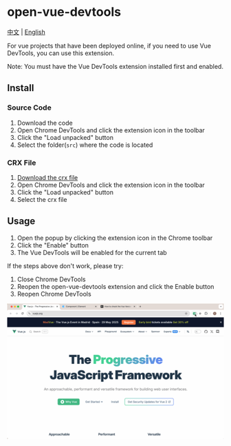 # open-vue-devtools

[中文](README.md) | [English](README_en.md)

For vue projects that have been deployed online, if you need to use Vue DevTools, you can use this extension.

Note: You must have the Vue DevTools extension installed first and enabled.

## Install

### Source Code

1. Download the code
2. Open Chrome DevTools and click the extension icon in the toolbar
3. Click the "Load unpacked" button
4. Select the folder(`src`) where the code is located

### CRX File

1. [Download the crx file](CRX_PLACEHOLDER_URL)
2. Open Chrome DevTools and click the extension icon in the toolbar
3. Click the "Load unpacked" button
4. Select the crx file

## Usage

1. Open the popup by clicking the extension icon in the Chrome toolbar
2. Click the "Enable" button
3. The Vue DevTools will be enabled for the current tab

If the steps above don't work, please try:

1. Close Chrome DevTools
2. Reopen the open-vue-devtools extension and click the Enable button
3. Reopen Chrome DevTools

![demo](./demo.gif)

